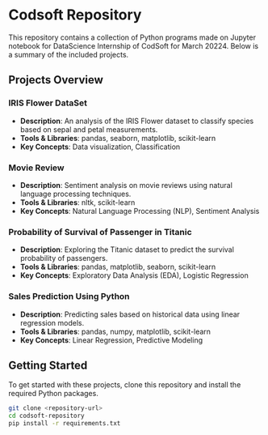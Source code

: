 # Codsoft Repository

This repository contains a collection of Python programs made on Jupyter notebook for DataScience Internship of CodSoft for March 20224. Below is a summary of the included projects.

## Projects Overview

### IRIS Flower DataSet

- **Description**: An analysis of the IRIS Flower dataset to classify species based on sepal and petal measurements.
- **Tools & Libraries**: pandas, seaborn, matplotlib, scikit-learn
- **Key Concepts**: Data visualization, Classification

### Movie Review

- **Description**: Sentiment analysis on movie reviews using natural language processing techniques.
- **Tools & Libraries**: nltk, scikit-learn
- **Key Concepts**: Natural Language Processing (NLP), Sentiment Analysis

### Probability of Survival of Passenger in Titanic

- **Description**: Exploring the Titanic dataset to predict the survival probability of passengers.
- **Tools & Libraries**: pandas, matplotlib, seaborn, scikit-learn
- **Key Concepts**: Exploratory Data Analysis (EDA), Logistic Regression

### Sales Prediction Using Python

- **Description**: Predicting sales based on historical data using linear regression models.
- **Tools & Libraries**: pandas, numpy, matplotlib, scikit-learn
- **Key Concepts**: Linear Regression, Predictive Modeling

## Getting Started

To get started with these projects, clone this repository and install the required Python packages.

```bash
git clone <repository-url>
cd codsoft-repository
pip install -r requirements.txt
```


